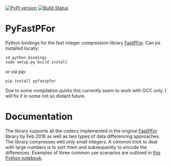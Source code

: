[![PyPI version](https://img.shields.io/pypi/v/pyfastpfor.svg)](https://pypi.python.org/pypi/pyfastpfor/)
[![Build Status](https://travis-ci.org/searchivarius/PyFastPFor.svg?branch=master)](https://travis-ci.org/searchivarius/PyFastPFor)
# PyFastPFor
Python bindings for the fast integer compression library [FastPFor](https://github.com/lemire/FastPFor). Can be installed locally:
```
cd python_bindings
sudo setup.py build install
```
or via pip:
```
pip install pyfastpfor
```
Due to some compilation quirks this currently seem to work with GCC only. I will fix it in some not so distant future.

# Documentation
The library supports all the codecs implemented in the original [FastPFor](https://github.com/lemire/FastPFor) library by Feb 2018 as well as two types of data differencing approaches. The library compresses well only small integers. A common trick to deal with large numbers is to sort them and subsequently to encode the differences. Examples of three common use scenarios are outlined in [this Python notebook](python_bindings/examples.ipynb).
